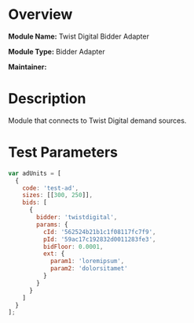 # Overview

**Module Name:** Twist Digital Bidder Adapter

**Module Type:** Bidder Adapter

**Maintainer:** 

# Description

Module that connects to Twist Digital demand sources.
 
# Test Parameters
```js
var adUnits = [
  {
    code: 'test-ad',
    sizes: [[300, 250]],
    bids: [
      {
        bidder: 'twistdigital',
        params: {
          cId: '562524b21b1c1f08117fc7f9',
          pId: '59ac17c192832d0011283fe3',
          bidFloor: 0.0001,
          ext: {
            param1: 'loremipsum',
            param2: 'dolorsitamet'
          }
        }
      }
    ]
  }
];
```
